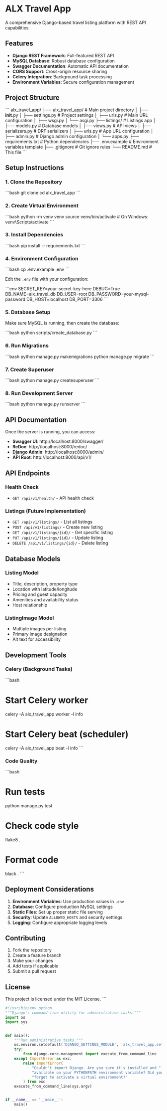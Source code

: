 # ALX Travel App

A comprehensive Django-based travel listing platform with REST API capabilities.

## Features

- **Django REST Framework**: Full-featured REST API
- **MySQL Database**: Robust database configuration
- **Swagger Documentation**: Automatic API documentation
- **CORS Support**: Cross-origin resource sharing
- **Celery Integration**: Background task processing
- **Environment Variables**: Secure configuration management

## Project Structure

\`\`\`
alx_travel_app/
├── alx_travel_app/          # Main project directory
│   ├── __init__.py
│   ├── settings.py          # Project settings
│   ├── urls.py             # Main URL configuration
│   ├── wsgi.py
│   └── asgi.py
├── listings/               # Listings app
│   ├── models.py          # Database models
│   ├── views.py           # API views
│   ├── serializers.py     # DRF serializers
│   ├── urls.py            # App URL configuration
│   ├── admin.py           # Django admin configuration
│   └── apps.py
├── requirements.txt        # Python dependencies
├── .env.example           # Environment variables template
├── .gitignore            # Git ignore rules
└── README.md             # This file
\`\`\`

## Setup Instructions

### 1. Clone the Repository

\`\`\`bash
git clone <your-repository-url>
cd alx_travel_app
\`\`\`

### 2. Create Virtual Environment

\`\`\`bash
python -m venv venv
source venv/bin/activate  # On Windows: venv\Scripts\activate
\`\`\`

### 3. Install Dependencies

\`\`\`bash
pip install -r requirements.txt
\`\`\`

### 4. Environment Configuration

\`\`\`bash
cp .env.example .env
\`\`\`

Edit the `.env` file with your configuration:

\`\`\`env
SECRET_KEY=your-secret-key-here
DEBUG=True
DB_NAME=alx_travel_db
DB_USER=root
DB_PASSWORD=your-mysql-password
DB_HOST=localhost
DB_PORT=3306
\`\`\`

### 5. Database Setup

Make sure MySQL is running, then create the database:

\`\`\`bash
python scripts/create_database.py
\`\`\`

### 6. Run Migrations

\`\`\`bash
python manage.py makemigrations
python manage.py migrate
\`\`\`

### 7. Create Superuser

\`\`\`bash
python manage.py createsuperuser
\`\`\`

### 8. Run Development Server

\`\`\`bash
python manage.py runserver
\`\`\`

## API Documentation

Once the server is running, you can access:

- **Swagger UI**: http://localhost:8000/swagger/
- **ReDoc**: http://localhost:8000/redoc/
- **Django Admin**: http://localhost:8000/admin/
- **API Root**: http://localhost:8000/api/v1/

## API Endpoints

### Health Check
- `GET /api/v1/health/` - API health check

### Listings (Future Implementation)
- `GET /api/v1/listings/` - List all listings
- `POST /api/v1/listings/` - Create new listing
- `GET /api/v1/listings/{id}/` - Get specific listing
- `PUT /api/v1/listings/{id}/` - Update listing
- `DELETE /api/v1/listings/{id}/` - Delete listing

## Database Models

### Listing Model
- Title, description, property type
- Location with latitude/longitude
- Pricing and guest capacity
- Amenities and availability status
- Host relationship

### ListingImage Model
- Multiple images per listing
- Primary image designation
- Alt text for accessibility

## Development Tools

### Celery (Background Tasks)
\`\`\`bash
# Start Celery worker
celery -A alx_travel_app worker -l info

# Start Celery beat (scheduler)
celery -A alx_travel_app beat -l info
\`\`\`

### Code Quality
\`\`\`bash
# Run tests
python manage.py test

# Check code style
flake8 .

# Format code
black .
\`\`\`

## Deployment Considerations

1. **Environment Variables**: Use production values in `.env`
2. **Database**: Configure production MySQL settings
3. **Static Files**: Set up proper static file serving
4. **Security**: Update `ALLOWED_HOSTS` and security settings
5. **Logging**: Configure appropriate logging levels

## Contributing

1. Fork the repository
2. Create a feature branch
3. Make your changes
4. Add tests if applicable
5. Submit a pull request

## License

This project is licensed under the MIT License.
\`\`\`

```python file="manage.py"
#!/usr/bin/env python
"""Django's command-line utility for administrative tasks."""
import os
import sys


def main():
    """Run administrative tasks."""
    os.environ.setdefault('DJANGO_SETTINGS_MODULE', 'alx_travel_app.settings')
    try:
        from django.core.management import execute_from_command_line
    except ImportError as exc:
        raise ImportError(
            "Couldn't import Django. Are you sure it's installed and "
            "available on your PYTHONPATH environment variable? Did you "
            "forget to activate a virtual environment?"
        ) from exc
    execute_from_command_line(sys.argv)


if __name__ == '__main__':
    main()
